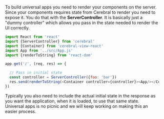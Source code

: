 To build universal apps you need to render your components on the server. Since your components requires state from Cerebral to render you need to expose it. You do that with the **ServerController**. It is basically just a "dummy controller" which allows you pass in the state needed to render the UI correctly.

```javascript
import React from 'react'
import {ServerController} from 'cerebral'
import {Container} from 'cerebral-view-react'
import App from '../src/App.js'
import {renderToString} from 'react-dom'

app.get('/', (req, res) => {

  // Pass in initial state
  const controller = ServerController({foo: 'bar'})
  res.send(renderToString(<Container controller={controller}><App/></Container>))
})
```

Typically you also need to include the actual initial state in the response as you want the application, when it is loaded, to use that same state. Universal apps is no picnic and we will keep working on making this an easier process.
